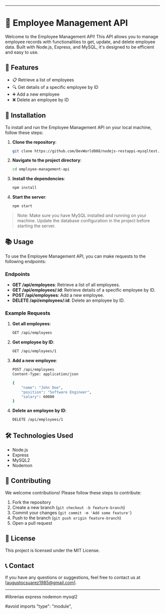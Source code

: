 

---

# 🏢 Employee Management API

Welcome to the Employee Management API! This API allows you to manage employee records with functionalities to get, update, and delete employee data. Built with Node.js, Express, and MySQL, it's designed to be efficient and easy to use.

## 🌟 Features

- 📋 Retrieve a list of employees
- 🔍 Get details of a specific employee by ID
- ➕ Add a new employee
- ❌ Delete an employee by ID

## 🚀 Installation

To install and run the Employee Management API on your local machine, follow these steps:

1. **Clone the repository**:
   ```bash
   git clone https://github.com/DevWorld888/nodejs-restappi-mysqltest.git
   ```
2. **Navigate to the project directory**:
   ```bash
   cd employee-management-api
   ```
3. **Install the dependencies**:
   ```bash
   npm install
   ```
4. **Start the server**:
   ```bash
   npm start
   ```

> Note: Make sure you have MySQL installed and running on your machine. Update the database configuration in the project before starting the server.

## 📚 Usage

To use the Employee Management API, you can make requests to the following endpoints:

### Endpoints

- **GET /api/employees**: Retrieve a list of all employees.
- **GET /api/employees/:id**: Retrieve details of a specific employee by ID.
- **POST /api/employees**: Add a new employee.
- **DELETE /api/employees/:id**: Delete an employee by ID.

### Example Requests

1. **Get all employees**:
   ```bash
   GET /api/employees
   ```

2. **Get employee by ID**:
   ```bash
   GET /api/employees/1
   ```

3. **Add a new employee**:
   ```bash
   POST /api/employees
   Content-Type: application/json

   {
       "name": "John Doe",
       "position": "Software Engineer",
       "salary": 60000
   }
   ```

4. **Delete an employee by ID**:
   ```bash
   DELETE /api/employees/1
   ```

## 🛠️ Technologies Used

- Node.js
- Express
- MySQL2
- Nodemon

## 🤝 Contributing

We welcome contributions! Please follow these steps to contribute:

1. Fork the repository
2. Create a new branch (`git checkout -b feature-branch`)
3. Commit your changes (`git commit -m 'Add some feature'`)
4. Push to the branch (`git push origin feature-branch`)
5. Open a pull request

## 📄 License

This project is licensed under the MIT License.

## 📞 Contact

If you have any questions or suggestions, feel free to contact us at [augustocsuarez1985@gmail.com].

---




#librerias
express
nodemon
mysql2


#avoid imports
"type": "module",